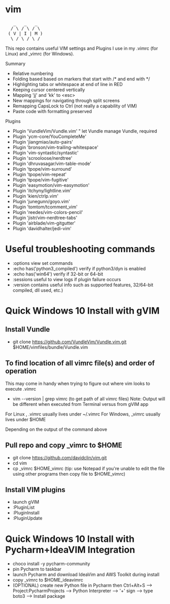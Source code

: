 # vim

<pre>
   _   _   _  
  / \ / \ / \ 
 ( V | I | M )
  \_/ \_/ \_/ 
</pre>

This repo contains useful VIM settings and Plugins I use in my .vimrc (for Linux) and _vimrc (for Windows).

Summary
- Relative numbering
- Folding based based on markers that start with /* and end with */
- Highlighting tabs or whitespace at end of line in RED
- Keeping cursor centered vertically
- Mapping 'jj' and 'kk' to \<esc\>
- New mappings for navigating through split screens
- Remapping CapsLock to Ctrl (not really a capability of VIM)
- Paste code with formatting preserved

Plugins
- Plugin 'VundleVim/Vundle.vim'   " let Vundle manage Vundle, required
- Plugin 'ycm-core/YouCompleteMe'
- Plugin 'jiangmiao/auto-pairs'
- Plugin 'bronson/vim-trailing-whitespace'
- Plugin 'vim-syntastic/syntastic'
- Plugin 'scrooloose/nerdtree'
- Plugin 'dhruvasagar/vim-table-mode'
- Plugin 'tpope/vim-surround'
- Plugin 'tpope/vim-repeat'
- Plugin 'tpope/vim-fugitive'
- Plugin 'easymotion/vim-easymotion'
- Plugin 'itchyny/lightline.vim'
- Plugin 'kien/ctrlp.vim'
- Plugin 'junegunn/goyo.vim'
- Plugin 'tomtom/tcomment_vim'
- Plugin 'reedes/vim-colors-pencil'
- Plugin 'jistr/vim-nerdtree-tabs'
- Plugin 'airblade/vim-gitgutter'
- Plugin 'davidhalter/jedi-vim'

# Useful troubleshooting commands
- :options                            view set commands
- :echo has('python3_compiled')       verify if python3/dyn is enabled
- :echo has('win64')                  verify if 32-bit or 64-bit
- :sessions                           useful to view logs if plugin failure occurs
- :version                            contains useful info such as supported features, 32/64-bit compiled, dll used, etc.)

# Quick Windows 10 Install with gVIM 


## Install Vundle
- git clone https://github.com/VundleVim/Vundle.vim.git $HOME/vimfiles/bundle/Vundle.vim  

## To find location of all vimrc file(s) and order of operation
This may come in handy when trying to figure out where vim looks to execute .vimrc
- vim --version | grep vimrc  (to get path of all vimrc files)
Note: Output will be different when executed from Terminal versus from gVIM app

For Linux  , .vimrc usually lives under ~/.vimrc
For Windows, _vimrc usually lives under $HOME

Depending on the output of the command above
## Pull repo and copy _vimrc to $HOME
- git clone https://github.com/davidclin/vim.git
- cd vim
- cp _vimrc $HOME\_vimrc  (tip: use Notepad if you're unable to edit the file using other programs then copy file to $HOME\_vimrc)

## Install VIM plugins
- launch gVIM
- :PluginList
- :PluginInstall
- :PluginUpdate

# Quick Windows 10 Install with Pycharm+IdeaVIM Integration  
- choco install -y pycharm-community 
- pin Pycharm to taskbar 
- launch Pycharm and download IdeaVim and AWS Toolkit during install
- copy _vimrc to $HOME\_ideavimrc
- (OPTIONAL) create new Python file in Pycharm then Ctrl+Alt+S --> Project:PycharmProjects --> Python Interpreter --> '+' sign --> type boto3 --> Install package

